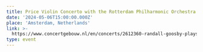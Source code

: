 ```yaml
---
title: Price Violin Concerto with the Rotterdam Philharmonic Orchestra
date: '2024-05-06T15:00:00.000Z'
place: 'Amsterdam, Netherlands'
link: >-
  https://www.concertgebouw.nl/en/concerts/2612360-randall-goosby-plays-florence-prices-violin-concerto-no-2
type: event
---
```


